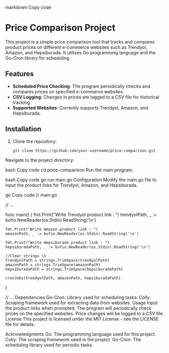 markdown
Copy code
# Price Comparison Project

This project is a simple price comparison tool that tracks and compares product prices on different e-commerce websites such as Trendyol, Amazon, and Hepsiburada. It utilizes Go programming language and the Go-Cron library for scheduling.

## Features

- **Scheduled Price Checking**: The program periodically checks and compares prices on specified e-commerce websites.
- **CSV Logging**: Changes in prices are logged to a CSV file for historical tracking.
- **Supported Websites**: Currently supports Trendyol, Amazon, and Hepsiburada.

## Installation

1. Clone the repository:

   ```bash
   git clone https://github.com/your-username/price-comparison.git
Navigate to the project directory:

bash
Copy code
cd price-comparison
Run the main program:

bash
Copy code
go run main.go
Configuration
Modify the main.go file to input the product links for Trendyol, Amazon, and Hepsiburada.

go
Copy code
// main.go

// ...

func main() {
    fmt.Print("Write Trendyol product link : ")
    trendyolPath, _ := bufio.NewReader(os.Stdin).ReadString('\n')

    fmt.Print("Write Amazon product link : ")
    amazonPath, _ := bufio.NewReader(os.Stdin).ReadString('\n')

    fmt.Print("Write Hepsiburada product link : ")
    hepsiburadaPath, _ := bufio.NewReader(os.Stdin).ReadString('\n')

    //Clear strings \n
    trendyolPath = strings.TrimSpace(trendyolPath)
    amazonPath = strings.TrimSpace(amazonPath)
    hepsiburadaPath = strings.TrimSpace(hepsiburadaPath)

    cronJobs(trendyolPath, amazonPath, hepsiburadaPath)
}

// ...
Dependencies
Go-Cron: Library used for scheduling tasks.
Colly: Scraping framework used for extracting data from websites.
Usage
Input the product links when prompted.
The program will periodically check prices on the specified websites.
Price changes will be logged to a CSV file.
License
This project is licensed under the MIT License - see the LICENSE file for details.

Acknowledgments
Go: The programming language used for this project.
Colly: The scraping framework used in the project.
Go-Cron: The scheduling library used for periodic tasks.
